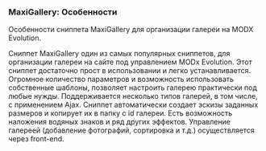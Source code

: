 
<meta http-equiv="Content-Type" content="text/html; charset=utf-8">
<h3>MaxiGallery: Особенности </h3> 
Особенности сниппета MaxiGallery для организации галереи на MODX Evolution.	
<br>
<p>Сниппет <span class="text-bold">MaxiGallery</span> один из самых популярных сниппетов, для организации галереи на сайте под управлением MODx Evolution. Этот сниппет достаточно прост в использовании и легко устанавливается. Огромное количество параметров и возможность использовать собственные шаблоны, позволяет настроить галерею практически под любые нужды. Поддерживается несколько типов галерей, в том числе, с применением Ajax. Сниппет автоматически создает эскизы заданных размеров и копирует их в папку с id галереи. Есть возможность наложения водяных знаков и ряд других эффектов. Управление галереей (добавление фотографий, сортировка и т.д.) осуществляется через front-end.</p>